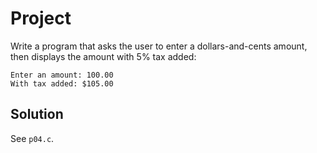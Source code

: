# Project

Write a program that asks the user to enter a dollars-and-cents amount, then
displays the amount with 5% tax added:

```
Enter an amount: 100.00
With tax added: $105.00
```

## Solution

See `p04.c`.
